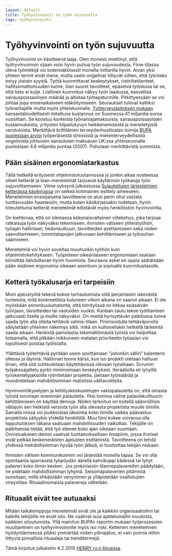 ```yaml
---
layout: default
title: Työhyvinvointi on työn sujuvuutta
tags: työhyvinvointi
---
```


# Työhyvinvointi on työn sujuvuutta

Työhyvinvointi on käsitteenä laaja. Olen monesti miettinyt, että
työhyvinvoinnin sijaan voisi hyvin puhua työn
sujuvuudesta. Flow-tilassa oleva työntekijä voi todennäköisesti
monella mittarilla hyvin. Aivan yksi yhteen termit eivät mene, mutta
usein ongelmat liittyvät siihen, että työnteko estyy jostain syystä.
Työtä kuormittavat keskeytykset, ristiriitatilanteet,
hallitsemattomuuden tunne, liian suuret tavoitteet, epäselvä työnkuva
tai se, että tieto ei kulje.  Liiallinen kuormitus näkyy työn
laadussa, kasvattaa sairauspoissaolojen määrää ja altistaa
työtapaturmille. Pitkittyessään se voi johtaa jopa ennenaikaiseen
eläköitymiseen. Seuraukset tulevat kalliiksi työnantajalle mutta myös
yhteiskunnalle.  [Työterveyslaitoksen
mukaan](http://www.ttl.fi/fi/tyoterveyslaitos/viesti_paattajille/Documents/vp1_2014_tttilinpaatos.pdf)
kansantaloudellisesti mitattuna kustannus on Suomessa 41 miljardia
euroa vuosittain. Se koostuu korkeista työnantajamaksuista,
sairauspoissaolojen kustannuksista, yritysten kilpailukyvyn
heikkenemisestä ja menetetyistä verotuloista. Merkittävä brittiläinen
terveydenhuoltoalan toimija [BUPA puolestaan
arvioi](http://www.theworkfoundation.com/assets/docs/publications/216_Bupa_report.pdf)
työperäisestä stressistä ja mielenterveydellisistä ongelmista
johtuvien sairauksien maksavan UK:ssa yhteiskunnalle puolestaan 4.6
miljardia puntaa (2007). Puhutaan merkittävistä summista.

## Pään sisäinen ergonomiatarkastus

Tällä hetkellä erityisesti ohjelmistotuotannossa jo jonkin aikaa
nosteessa olleet ketterät ja lean-menetelmät tarjoavat käytännön
työkaluja työn sujuvoittamiseen. Viime syksynä julkaistussa
[Sulautettujen järjestelmien ketterässä
käsikirjassa](http://trc.utu.fi/embedded/kasikirja) on selkeä
kotimainen esittely aiheeseen. Menetelmien ensisijaisena tavoitteena
on alun perin ollut vastata tuottavuuden haasteisiin, mutta kuten
käsikirjassakin todetaan, hyvin toteutettuina ketterät menetelmät
edistävät myös henkilöstön hyvinvointia.

On kiehtovaa, että on olemassa kokonaisvaltainen viitekehys, joka
tarjoaa ratkaisuja työn näkyväksi tekemiseen, ihmisten väliseen
yhteistyöhön, työajan hallintaan, tiedonkulkuun, tavoitteiden
asettamiseen sekä niiden saavuttamiseen, toimintatapojen jatkuvaan
kehittämiseen ja työrauhan saamiseen.

Menetelmiä voi hyvin soveltaa muuhunkin työhön kuin
ohjelmistokehitykseen. Työpisteen oikeanlaiseen ergonomiaan osataan
kiinnittää ilahduttavan hyvin huomiota. Seuraava askel on oppia
säätämään pään sisäinen ergonomia oikeaan asentoon ja sopivalle
kuormitustasolle.

## Ketterä työkalusarja eri tarpeisiin 

Moni ajatustyötä tekevä kokee turhautumista siitä perjantaisin
iskevästä tunteesta, mitä konkreettista kuluneen viikon aikana on
saanut aikaan. Ei ole myöskään ennenkuulumatonta, että tiimityössä on
kitkaa epäselvän työnjaon, tavoitteiden tai vastuiden
vuoksi. Kanban-taulu tekee työtilanteen jatkuvasti itselle ja muille
näkyväksi. On mieltä hyrisyttävän palkitseva tunne saada työn alla
olleita tehtäviä valmis-tilaan. Priorisoidulla tehtäväjonolla
säilytetään yhteinen näkemys siitä, mikä on kulloisellakin hetkellä
tärkeintä saada aikaan. Henkistä painolastia tekemättömästä työstä voi
helpottaa toteamalla, että pitkään roikkuneen matalan prioriteetin
työasian voi lopullisesti poistaa työlistalta.

Yllättäviä työtehtäviä pyritään usein sovittamaan ”johonkin väliin”
kalenterin ollessa jo täynnä. Hallinnan tunne kärsii, kun iso projekti
otetaan haltuun ilman, että sitä suhteutetaan käytettävissä olevaan
työaikaan. Scrumin työjaksoajattelu pyrkii minimoimaan
keskeytykset. Iteraatiolla eli lyhyillä työskentelyjaksoilla
rytmitetään projektia, jaetaan työmäärää ja muodostetaan
mahdollisimman realistisia välitavoitteita.

Hyvinvointikyselyjen ja kehityskeskustelujen vakiopalautetta on, että
omasta työstä toivotaan enemmän palautetta. Yksi toimiva väline
palautekulttuurin kehittämiseen on käyttää demoja. Niiden tarkoitus on
esitellä säännöllisin väliajoin sen hetkistä versiota työn alla
olevasta projektista muulle tiimille. Samalla niissä voi joukkoistaa
ideointia koko tiimille vaikka päävastuu projektista säilyykin yhdellä
henkilöllä. Muu tiimi kokee voivansa olla lopputuloksen takana
saatuaan mahdollisuuden vaikuttaa. Tekijälle on palkitsevaa tietää,
että työ etenee koko ajan oikeaan suuntaan. Onnistuakseen demot
vaativat luottamuksellisen ilmapiirin, jossa ihmiset eivät pelkää
keskeneräisten ajatusten esittämistä. Tavoitteena on tehdä yhdessä
mahdollisimman hyvää työn jälkeä, ei huohottaa tekijän niskaan.

Ihmisten välisen kommunikoinnin voi järjestää monella tapaa. Se voi
olla spontaania sparrausta työpöydän äärellä kahvikuppi kädessä tai
lyhyt palaveri koko tiimin kesken. Jos jonkinlaisiin
tilannepalavereihin päädytään, ne pidetään mahdollisimman
lyhyinä. Seisomapalaverien pitämistä suositaan, millä ehkäistään
venyminen ja ylläpidetään osallistujien vireystilaa. Rituaalinomaisia
palavereja vältetään.

## Rituaalit eivät tee autuaaksi

Mitään taikatemppuja menetelmät eivät ole ja kaikkiin organisaatioihin
tai kaikille tekijöille ne eivät istu. Ne vaativat isoa ajattelumallin
muutosta, kaikkien sitoutumista. Yllä mainitun BUPAn raportin mukaan
työprosessien muuttaminen on työhyvinvoinnille myös iso
riski. Ketterien menetelmien hyödyntämisessä pitäisi ymmärtää niiden
ydinajatus, ei vain poimia niihin liittyviä pinnallisia rituaaleja tai
trenditermejä.

Tämä kirjoitus julkaistiin 4.2.2015 [HENRY ry:n blogissa](http://henry.fi/uutishuone/blogi/arkisto/tyohyvinvointi_on_tyon_sujuvuutta.797.blog).
